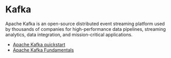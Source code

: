 # Kafka

Apache Kafka is an open-source distributed event streaming platform used by thousands of companies for high-performance data pipelines, streaming analytics, data integration, and mission-critical applications.

- [Apache Kafka quickstart](https://kafka.apache.org/quickstart)
- [Apache Kafka Fundamentals](https://www.youtube.com/watch?v=B5j3uNBH8X4)
